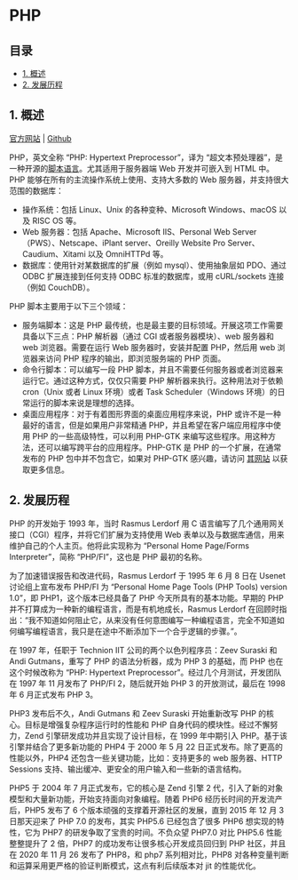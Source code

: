 # PHP<!-- omit in toc -->

## 目录<!-- omit in toc -->

- [1. 概述](#1-概述)
- [2. 发展历程](#2-发展历程)

## 1. 概述

[官方网站](https://www.php.net) | [Github](https://github.com/php)

PHP，英文全称 “PHP: Hypertext Preprocessor”，译为 “超文本预处理器”，是一种开源的[脚本语言](../术语表/脚本语言.md)。尤其适用于服务器端 Web 开发并可嵌入到 HTML 中。PHP 能够在所有的主流操作系统上使用、支持大多数的 Web 服务器，并支持很大范围的数据库：

- 操作系统：包括 Linux、Unix 的各种变种、Microsoft Windows、macOS 以及 RISC OS 等。
- Web 服务器：包括 Apache、Microsoft IIS、Personal Web Server（PWS）、Netscape、iPlant server、Oreilly Website Pro Server、Caudium、Xitami 以及 OmniHTTPd 等。
- 数据库：使用针对某数据库的扩展（例如 mysql）、使用抽象层如 PDO、通过 ODBC 扩展连接到任何支持 ODBC 标准的数据库，或用 cURL/sockets 连接（例如 CouchDB）。

PHP 脚本主要用于以下三个领域：

- 服务端脚本：这是 PHP 最传统，也是最主要的目标领域。开展这项工作需要具备以下三点：PHP 解析器（通过 CGI 或者服务器模块）、web 服务器和 web 浏览器。需要在运行 Web 服务器时，安装并配置 PHP，然后用 web 浏览器来访问 PHP 程序的输出，即浏览服务端的 PHP 页面。
- 命令行脚本：可以编写一段 PHP 脚本，并且不需要任何服务器或者浏览器来运行它。通过这种方式，仅仅只需要 PHP 解析器来执行。这种用法对于依赖 cron（Unix 或者 Linux 环境）或者 Task Scheduler（Windows 环境）的日常运行的脚本来说是理想的选择。
- 桌面应用程序：对于有着图形界面的桌面应用程序来说，PHP 或许不是一种最好的语言，但是如果用户非常精通 PHP，并且希望在客户端应用程序中使用 PHP 的一些高级特性，可以利用 PHP-GTK 来编写这些程序。用这种方法，还可以编写跨平台的应用程序。PHP-GTK 是 PHP 的一个扩展，在通常发布的 PHP 包中并不包含它，如果对 PHP-GTK 感兴趣，请访问 [其网站](http://gtk.php.net/) 以获取更多信息。

## 2. 发展历程

PHP 的开发始于 1993 年，当时 Rasmus Lerdorf 用 C 语言编写了几个通用网关接口（CGI）程序，并将它们扩展为支持使用 Web 表单以及与数据库通信，用来维护自己的个人主页。他将此实现称为 “Personal Home Page/Forms Interpreter”，简称 “PHP/FI”，这也是 PHP 最初的名称。

为了加速错误报告和改进代码，Rasmus Lerdorf 于 1995 年 6 月 8 日在 Usenet 讨论组上宣布发布 PHP/FI 为 “Personal Home Page Tools (PHP Tools) version 1.0”，即 PHP1，这个版本已经具备了 PHP 今天所具有的基本功能。早期的 PHP 并不打算成为一种新的编程语言，而是有机地成长，Rasmus Lerdorf 在回顾时指出：“我不知道如何阻止它，从来没有任何意图编写一种编程语言，完全不知道如何编写编程语言，我只是在途中不断添加下一个合乎逻辑的步骤。”。

在 1997 年，任职于 Technion IIT 公司的两个以色列程序员：Zeev Suraski 和 Andi Gutmans，重写了 PHP 的语法分析器，成为 PHP 3 的基础，而 PHP 也在这个时候改称为 “PHP: Hypertext Preprocessor”。经过几个月测试，开发团队在 1997 年 11 月发布了 PHP/FI 2，随后就开始 PHP 3 的开放测试，最后在 1998 年 6 月正式发布 PHP 3。

PHP3 发布后不久，Andi Gutmans 和 Zeev Suraski 开始重新改写 PHP 的核心。目标是增强复杂程序运行时的性能和 PHP 自身代码的模块性。经过不懈努力，Zend 引擎研发成功并且实现了设计目标，在 1999 年中期引入 PHP。基于该引擎并结合了更多新功能的 PHP4 于 2000 年 5 月 22 日正式发布。除了更高的性能以外，PHP4 还包含一些关键功能，比如：支持更多的 web 服务器、HTTP Sessions 支持、输出缓冲、更安全的用户输入和一些新的语言结构。

PHP5 于 2004 年 7 月正式发布，它的核心是 Zend 引擎 2 代，引入了新的对象模型和大量新功能，开始支持面向对象编程。随着 PHP6 经历长时间的开发流产后，PHP5 发布了 6 个版本顽强的支撑着开源社区的发展，直到 2015 年 12 月 3 日那天迎来了 PHP 7.0 的发布，其实 PHP5.6 已经包含了很多 PHP6 想实现的特性，它为 PHP7 的研发争取了宝贵的时间。不负众望 PHP7.0 对比 PHP5.6 性能整整提升了 2 倍，PHP7 的成功发布让很多核心开发成员回归到 PHP 社区，并且在 2020 年 11 月 26 发布了 PHP8，和 php7 系列相对比，PHP8 对各种变量判断和运算采用更严格的验证判断模式，这点有利后续版本对 jit 的性能优化。
